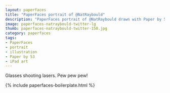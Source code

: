 ```yaml
---
layout: paperfaces
title: "PaperFaces portrait of @NatRaybould"
description: "PaperFaces portrait of @NatRaybould drawn with Paper by 53 on an iPad."
image: paperfaces-natraybould-twitter-lg
thumb: paperfaces-natraybould-twitter-150.jpg
category: paperfaces
tags: 
- PaperFaces
- portrait
- illustration
- Paper by 53
- iPad art
---
```


Glasses shooting lasers. Pew pew pew!

{% include paperfaces-boilerplate.html %}